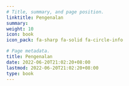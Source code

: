 ```yaml
---
# Title, summary, and page position.
linktitle: Pengenalan
summary: 
weight: 10
icon: book
icon_pack: fa-sharp fa-solid fa-circle-info

# Page metadata.
title: Pengenalan
date: 2022-06-20T21:02:20+08:00
lastmod: 2022-06-20T21:02:20+08:00
type: book
---
```


